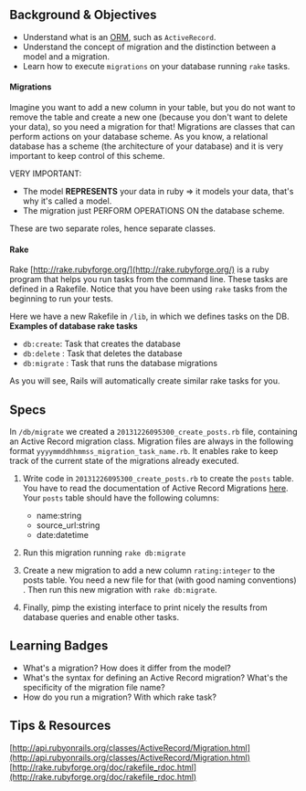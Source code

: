 ## Background & Objectives

- Understand what is an [ORM](http://en.wikipedia.org/wiki/Object-relational_mapping), such as `ActiveRecord`.
- Understand the concept of migration and the distinction between a model and a migration.
- Learn how to execute `migrations` on your database running `rake` tasks.

#### Migrations
Imagine you want to add a new column in your table, but you do not want to remove the table and create a new one (because you don't want to delete your data), so you need a migration for that! Migrations are classes that can perform actions on your database scheme. As you know, a relational database has a scheme (the architecture of your database) and it is very important to keep control of this scheme.

VERY IMPORTANT:

- The model **REPRESENTS** your data in ruby => it models your data, that's why it's called a model.
- The migration just PERFORM OPERATIONS ON the database scheme.

These are two separate roles, hence separate classes.

#### Rake
Rake [http://rake.rubyforge.org/](http://rake.rubyforge.org/) is a ruby program that helps you run tasks from the command line. These tasks are defined in a Rakefile. Notice that you have been using `rake` tasks from the beginning to run your tests.

Here we have a new Rakefile in `/lib`, in which we defines tasks on the DB. **Examples of database rake tasks**

* `db:create`: Task that creates the database
* `db:delete` : Task that deletes the database
* `db:migrate` : Task that runs the database migrations

As you will see, Rails will automatically create similar rake tasks for you.

## Specs

In `/db/migrate` we created a `20131226095300_create_posts.rb` file, containing an Active Record migration class. Migration files are always in the following format `yyyymmddhhmmss_migration_task_name.rb`. It enables rake to keep track of the current state of the migrations already executed.

1. Write code in `20131226095300_create_posts.rb` to create the `posts` table. You have to read the documentation of Active Record Migrations [here](http://api.rubyonrails.org/classes/ActiveRecord/Migration.html). Your `posts` table should have the following columns:

	* name:string
	* source_url:string
	* date:datetime

2. Run this migration running `rake db:migrate`

3. Create a new migration to add a new column `rating:integer` to the posts table. You need a new file for that (with good naming conventions) . Then run this new migration with `rake db:migrate`.

4. Finally, pimp the existing interface to print nicely the results from database queries and enable other tasks.

## Learning Badges

- What's a migration? How does it differ from the model?
- What's the syntax for defining an Active Record migration? What's the specificity of the migration file name?
- How do you run a migration? With which rake task?

## Tips & Resources
[http://api.rubyonrails.org/classes/ActiveRecord/Migration.html](http://api.rubyonrails.org/classes/ActiveRecord/Migration.html)
[http://rake.rubyforge.org/doc/rakefile_rdoc.html](http://rake.rubyforge.org/doc/rakefile_rdoc.html)